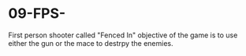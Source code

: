 # 09-FPS-
First person shooter called "Fenced In" objective of the game is to use either the gun or the mace to destrpy the enemies.